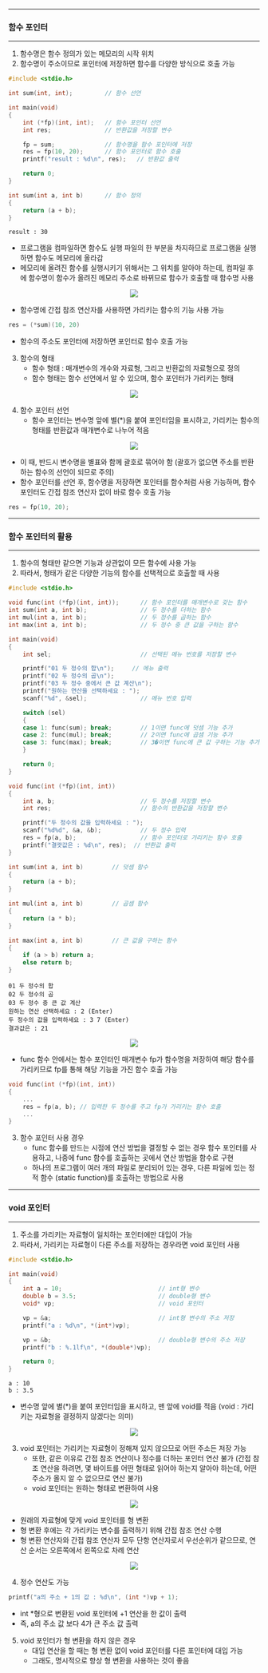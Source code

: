 -----
### 함수 포인터
-----
1. 함수명은 함수 정의가 있는 메모리의 시작 위치
2. 함수명이 주소이므로 포인터에 저장하면 함수를 다양한 방식으로 호출 가능
```c
#include <stdio.h>

int sum(int, int);         // 함수 선언

int main(void)
{
	int (*fp)(int, int);   // 함수 포인터 선언
	int res;               // 반환값을 저장할 변수

	fp = sum;              // 함수명을 함수 포인터에 저장
	res = fp(10, 20);      // 함수 포인터로 함수 호출
	printf("result : %d\n", res);   // 반환값 출력

	return 0;
}

int sum(int a, int b)      // 함수 정의
{
	return (a + b);
}
```
```
result : 30
```
  - 프로그램을 컴파일하면 함수도 실행 파일의 한 부분을 차지하므로 프로그램을 실행하면 함수도 메모리에 올라감
  - 메모리에 올려진 함수를 실행시키기 위해서는 그 위치를 알아야 하는데, 컴파일 후에 함수명이 함수가 올려진 메모리 주소로 바뀌므로 함수가 호출할 때 함수명 사용
<div align="center">
<img src="https://github.com/user-attachments/assets/e183dea4-4595-4a15-a194-756c8948a825">
</div>

  - 함수명에 간접 참조 연산자를 사용하면 가리키는 함수의 기능 사용 가능
```c
res = (*sum)(10, 20)
```

  - 함수의 주소도 포인터에 저장하면 포인터로 함수 호출 가능

3. 함수의 형태
   - 함수 형태 : 매개변수의 개수와 자료형, 그리고 반환값의 자료형으로 정의
   - 함수 형태는 함수 선언에서 알 수 있으며, 함수 포인터가 가리키는 형태
<div align="center">
<img src="https://github.com/user-attachments/assets/1a838653-0125-49f8-a788-1b869b2e6825">
</div>

4. 함수 포인터 선언
   - 함수 포인터는 변수명 앞에 별(*)을 붙여 포인터임을 표시하고, 가리키는 함수의 형태를 반환값과 매개변수로 나누어 적음
<div align="center">
<img src="https://github.com/user-attachments/assets/e7b34209-2e08-440d-9359-74300c1ce510">
</div>

   - 이 때, 반드시 변수명을 별표와 함께 괄호로 묶어야 함 (괄호가 없으면 주소를 반환하는 함수의 선언이 되므로 주의)
   - 함수 포인터를 선언 후, 함수명을 저장하면 포인터를 함수처럼 사용 가능하며, 함수 포인터도 간접 참조 연산자 없이 바로 함수 호출 가능
```c
res = fp(10, 20);
```

-----
### 함수 포인터의 활용
-----
1. 함수의 형태만 같으면 기능과 상관없이 모든 함수에 사용 가능
2. 따라서, 형태가 같은 다양한 기능의 함수를 선택적으로 호출할 때 사용
```c
#include <stdio.h>

void func(int (*fp)(int, int));      // 함수 포인터를 매개변수로 갖는 함수
int sum(int a, int b);               // 두 정수를 더하는 함수
int mul(int a, int b);               // 두 정수를 곱하는 함수
int max(int a, int b);               // 두 정수 중 큰 값을 구하는 함수

int main(void)
{
	int sel;                         // 선택된 메뉴 번호를 저장할 변수

	printf("01 두 정수의 합\n");     // 메뉴 출력
	printf("02 두 정수의 곱\n");
	printf("03 두 정수 중에서 큰 값 계산\n");
	printf("원하는 연산을 선택하세요 : ");
	scanf("%d", &sel);               // 메뉴 번호 입력

	switch (sel)
	{
	case 1: func(sum); break;        // 1이면 func에 덧셈 기능 추가
	case 2: func(mul); break;        // 2이면 func에 곱셈 기능 추가
	case 3: func(max); break;        // 3�이면 func에 큰 값 구하는 기능 추가
	}

	return 0;
}

void func(int (*fp)(int, int))
{
	int a, b;                        // 두 정수를 저장할 변수
	int res;                         // 함수의 반환값을 저장할 변수

	printf("두 정수의 값을 입력하세요 : ");
	scanf("%d%d", &a, &b);           // 두 정수 입력
	res = fp(a, b);                  // 함수 포인터로 가리키는 함수 호출
	printf("결괏값은 : %d\n", res);  // 반환값 출력
}

int sum(int a, int b)        // 덧셈 함수
{
	return (a + b);
}

int mul(int a, int b)        // 곱셈 함수
{
	return (a * b);
}

int max(int a, int b)        // 큰 값을 구하는 함수
{
	if (a > b) return a;
	else return b;
}
```
```
01 두 정수의 합
02 두 정수의 곱
03 두 정수 중 큰 값 계산
원하는 연산 선택하세요 : 2 (Enter)
두 정수의 값을 입력하세요 : 3 7 (Enter)
결과값은 : 21
```
<div align="center">
<img src="https://github.com/user-attachments/assets/a9a8f9ea-414d-4170-aa8f-da650f8165ff">
</div>

  - func 함수 안에서는 함수 포인터인 매개변수 fp가 함수명을 저장하여 해당 함수를 가리키므로 fp를 통해 해당 기능을 가진 함수 호출 가능
```c
void func(int (*fp)(int, int))
{
    ...
    res = fp(a, b); // 입력한 두 정수를 주고 fp가 가리키는 함수 호출
    ...
}
```

3. 함수 포인터 사용 경우
   - func 함수를 만드는 시점에 연산 방법을 결정할 수 없는 경우 함수 포인터를 사용하고, 나중에 func 함수를 호출하는 곳에서 연산 방법을 함수로 구현
   - 하나의 프로그램이 여러 개의 파일로 분리되어 있는 경우, 다른 파일에 있는 정적 함수 (static function)를 호출하는 방법으로 사용

-----
### void 포인터
-----
1. 주소를 가리키는 자료형이 일치하는 포인터에만 대입이 가능
2. 따라서, 가리키는 자료형이 다른 주소를 저장하는 경우라면 void 포인터 사용
```c
#include <stdio.h>

int main(void)
{
	int a = 10;                           // int형 변수
	double b = 3.5;                       // double형 변수
	void* vp;                             // void 포인터

	vp = &a;                              // int형 변수의 주소 저장
	printf("a : %d\n", *(int*)vp);

	vp = &b;                              // double형 변수의 주소 저장
	printf("b : %.1lf\n", *(double*)vp);

	return 0;
}
```
```
a : 10
b : 3.5
```
  - 변수명 앞에 별(*)을 붙여 포인터임을 표시하고, 맨 앞에 void를 적음 (void : 가리키는 자료형을 결정하지 않겠다는 의미)
<div align="center">
<img src="https://github.com/user-attachments/assets/7b2f96ca-9f68-4171-a9fe-415a1d630b57">
</div>

3. void 포인터는 가리키는 자료형이 정해져 있지 않으므로 어떤 주소든 저장 가능
   - 또한, 같은 이유로 간접 참조 연산이나 정수를 더하는 포인터 연산 불가 (간접 참조 연산을 하려면, 몇 바이트를 어떤 형태로 읽어야 하는지 알아야 하는데, 어떤 주소가 올지 알 수 없으므로 연산 불가)
   - void 포인터는 원하는 형태로 변환하여 사용
<div align="center">
<img src="https://github.com/user-attachments/assets/b39783a3-07c3-4bdc-aba0-030ea81f4867">
</div>

   - 원래의 자료형에 맞게 void 포인터를 형 변환
   - 형 변환 후에는 각 가리키는 변수를 출력하기 위해 간접 참조 연산 수행
   - 형 변환 연산자와 간접 참조 연산자 모두 단항 연산자로서 우선순위가 같으므로, 연산 순서는 오른쪽에서 왼쪽으로 차례 연산
<div align="center">
<img src="https://github.com/user-attachments/assets/3fe96749-b10c-4f6d-8e59-1df7a0074fc0">
</div>

4. 정수 연산도 가능
```c
printf("a의 주소 + 1의 값 : %d\n", (int *)vp + 1);
```
  - int *형으로 변환된 void 포인터에 +1 연산을 한 값이 출력
  - 즉, a의 주소 값 보다 4가 큰 주소 값 출력

5. void 포인터가 형 변환을 하지 않은 경우
   - 대입 연산을 할 때는 형 변환 없이 void 포인터를 다른 포인터에 대입 가능
   - 그래도, 명시적으로 항상 형 변환을 사용하는 것이 좋음
   
